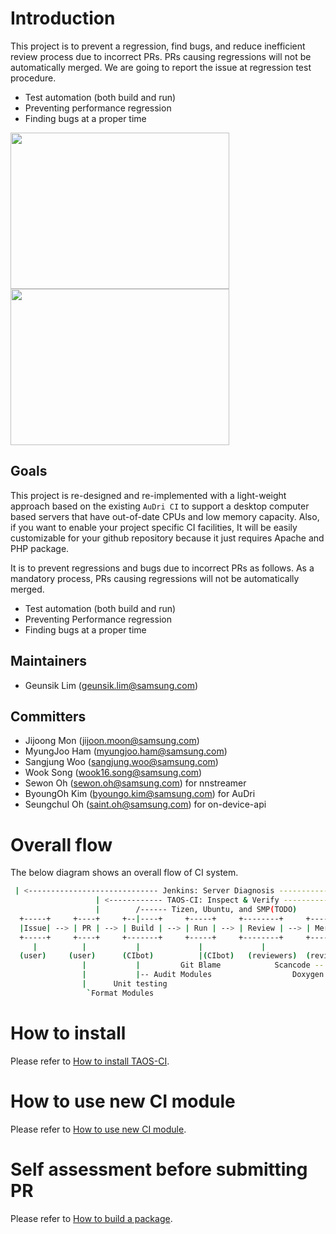 
# Introduction
This project is to prevent a regression, find bugs, and reduce inefficient review process due to incorrect PRs.
PRs causing regressions will not be automatically merged. We are going to report the issue at regression test procedure.

- Test automation (both build and run)
- Preventing performance regression
- Finding bugs at a proper time

<img src=https://github.com/nnsuite/TAOS-CI/blob/tizen/screenshot01.png border=0 width=350 height=250></img>
<img src=https://github.com/nnsuite/TAOS-CI/blob/tizen/screenshot02.png border=0 width=350 height=250></img>


## Goals	
This project is re-designed and re-implemented with a light-weight approach based on the existing `AuDri CI` to support a desktop computer based servers that have out-of-date CPUs and low memory capacity. Also, if you want to enable your project specific CI facilities, It will be easily customizable for your github repository because it just requires Apache and PHP package.

It is to prevent regressions and bugs due to incorrect PRs as follows. As a mandatory process, PRs causing regressions will not be automatically merged.

* Test automation (both build and run)
* Preventing Performance regression
* Finding bugs at a proper time


## Maintainers
* Geunsik Lim (geunsik.lim@samsung.com)

## Committers	
* Jijoong Mon (jijoon.moon@samsung.com)
* MyungJoo Ham (myungjoo.ham@samsung.com)
* Sangjung Woo (sangjung.woo@samsung.com)
* Wook Song (wook16.song@samsung.com)
* Sewon Oh (sewon.oh@samsung.com) for nnstreamer
* ByoungOh Kim (byoungo.kim@samsung.com) for AuDri 
* Seungchul Oh (saint.oh@samsung.com) for on-device-api

# Overall flow
The below diagram shows an overall flow of CI system.
```bash
 | <----------------------------- Jenkins: Server Diagnosis ------------------------------> |
                   | <------------ TAOS-CI: Inspect & Verify ------------> | <---- CD ---->
                   |        /------ Tizen, Ubuntu, and SMP(TODO)           |
  +-----+     +----+     +--|----+     +-----+     +--------+     +-------+     +---------+             
  |Issue| --> | PR | --> | Build | --> | Run | --> | Review | --> | Merge | --> | Release |
  +-----+     +----+     +-------+     +-----+     +--------+     +-------+     +---------+ 
     |          |           |             |             |             |             |
  (user)     (user)      (CIbot)          |(CIbot)   (reviewers)  (reviewers)       |-- SR(Submit Request)
                |           |         Git Blame            Scancode --|             |  
                |           |-- Audit Modules                  Doxygen Book         |-- Pre-flight   
                |      Unit testing                                                 `Tizen PMB(Image)
                 `Format Modules                                                   
```

# How to install
Please refer to [How to install TAOS-CI](ci/doc/how-to-install-taos-ci.md).

# How to use new CI module
Please refer to [How to use new CI module](ci/doc/how-to-use-taos-ci-module.md).

# Self assessment before submitting PR
Please refer to [How to build a package](ci/doc/self-assessment-before-submitting-pr.md).
